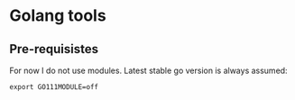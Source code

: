 # Golang tools

## Pre-requisistes

For now I do not use modules. Latest stable go version is always assumed:

```
export GO111MODULE=off
```



